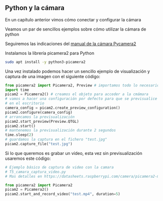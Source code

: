 ## Python y la cámara

En un capítulo anterior vimos cómo conectar y configurar la cámara

Veamos un par de sencillos ejemplos sobre cómo utilizar la cámara de python

Seguiremos las indicaciones del [manual de la cámara Pycamera2](https://datasheets.raspberrypi.com/camera/picamera2-manual.pdf)

Instalamos la librería picamera2 para Python

```sh
sudo apt install -y python3-picamera2
```

Una vez instalado podemos hacer un sencillo ejemplo de visualización y captura de una imagen con el siguiente código:

```python
from picamera2 import Picamera2, Preview # importamos todo lo necesario
import time
picam2 = Picamera2() # creamos el objeto para acceder a la cmámara
# vamos a hacer una configuración por defecto para que se previsualice
# en el escritorio
camera_config = picam2.create_preview_configuration() 
picam2.configure(camera_config)
# arrancamos la previsualización
picam2.start_preview(Preview.QTGL)
picam2.start()
# mantenemos la previsualización durante 2 segundos
time.sleep(2)
# guardamos la captura en el fichero "test.jpg"
picam2.capture_file("test.jpg")
```

Si lo que queremos es grabar un vídeo, esta vez sin previsualización usaremos este código:

```python
# Ejemplo básico de captura de video con la camara
# T5_camara_captura_video.py
# Mas detalles en https://datasheets.raspberrypi.com/camera/picamera2-manual.pdf

from picamera2 import Picamera2
picam2 = Picamera2()
picam2.start_and_record_video("test.mp4", duration=5)

```